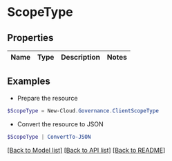 # ScopeType
## Properties

Name | Type | Description | Notes
------------ | ------------- | ------------- | -------------

## Examples

- Prepare the resource
```powershell
$ScopeType = New-Cloud.Governance.ClientScopeType 
```

- Convert the resource to JSON
```powershell
$ScopeType | ConvertTo-JSON
```

[[Back to Model list]](../README.md#documentation-for-models) [[Back to API list]](../README.md#documentation-for-api-endpoints) [[Back to README]](../README.md)

